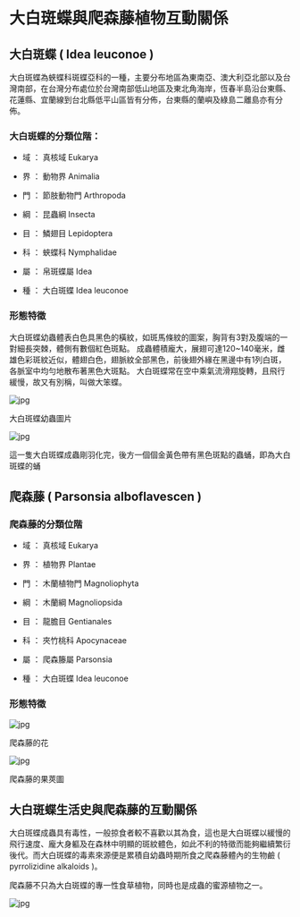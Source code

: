 # 大白斑蝶與爬森藤植物互動關係

## 大白斑蝶 ( Idea leuconoe )

大白斑蝶為蛺蝶科斑蝶亞科的一種，主要分布地區為東南亞、澳大利亞北部以及台灣南部，在台灣分布處位於台灣南部低山地區及東北角海岸，恆春半島沿台東縣、花蓮縣、宜蘭線到台北縣低平山區皆有分佈，台東縣的蘭嶼及綠島二離島亦有分佈。

### 大白斑蝶的分類位階：

* 域 ： 真核域 Eukarya

* 界 ： 動物界 Animalia

* 門 ： 節肢動物門 Arthropoda

* 綱 ： 昆蟲綱 Insecta

* 目 ： 鱗翅目 Lepidoptera

* 科 ： 蛺蝶科 Nymphalidae

* 屬 ： 帛斑蝶屬 Idea

* 種 ： 大白斑蝶 Idea leuconoe 

### 形態特徵

大白斑蝶幼蟲體表白色具黑色的橫紋，如斑馬條紋的圖案，胸背有3對及腹端的一對細長突棘，體側有數個紅色斑點。
成蟲體積龐大，展翅可達120~140毫米，雌雄色彩斑紋近似，體翅白色，翅脈紋全部黑色，前後翅外緣在黑邊中有1列白斑，各脈室中均勻地散布著黑色大斑點。
大白斑蝶常在空中乘氣流滑翔旋轉，且飛行緩慢，故又有別稱，叫做大笨蝶。

![jpg](https://raw.githubusercontent.com/Governance22/Governance22.github.io/master/2mWaohC.jpg)

大白斑蝶幼蟲圖片

![jpg](https://raw.githubusercontent.com/Governance22/Governance22.github.io/master/shop_image_theme2_16.jpg)

這一隻大白斑蝶成蟲剛羽化完，後方一個個金黃色帶有黑色斑點的蟲蛹，即為大白斑蝶的蛹

## 爬森藤 ( Parsonsia alboflavescen )

### 爬森藤的分類位階

* 域 ： 真核域 Eukarya

* 界 ： 植物界 Plantae

* 門 ： 木蘭植物門 Magnoliophyta

* 綱 ： 木蘭綱 Magnoliopsida 

* 目 ： 龍膽目 Gentianales 

* 科 ： 夾竹桃科 Apocynaceae 

* 屬 ： 爬森籐屬 Parsonsia 

* 種 ： 大白斑蝶 Idea leuconoe 

### 形態特徵

![jpg](https://raw.githubusercontent.com/Governance22/Governance22.github.io/master/13.jpg)

爬森藤的花

![jpg](https://raw.githubusercontent.com/Governance22/Governance22.github.io/master/DSC07635%20(07).jpg)

爬森藤的果莢圖

## 大白斑蝶生活史與爬森藤的互動關係

大白斑蝶成蟲具有毒性，一般掠食者較不喜歡以其為食，這也是大白斑蝶以緩慢的飛行速度、龐大身軀及在森林中明顯的斑紋體色，如此不利的特徵而能夠繼續繁衍後代。而大白斑蝶的毒素來源便是累積自幼蟲時期所食之爬森藤體內的生物鹼 ( pyrrolizidine alkaloids )。

爬森藤不只為大白斑蝶的專一性食草植物，同時也是成蟲的蜜源植物之一。


![jpg](https://raw.githubusercontent.com/Governance22/Governance22.github.io/master/%E6%9C%9F%E6%9C%AB%E4%BD%9C%E5%93%81-%E7%94%9F%E8%B3%87%E4%B8%89%E7%94%B2%201033272%20%E8%94%A1%E9%99%B3%E5%8F%8B.jpg)
